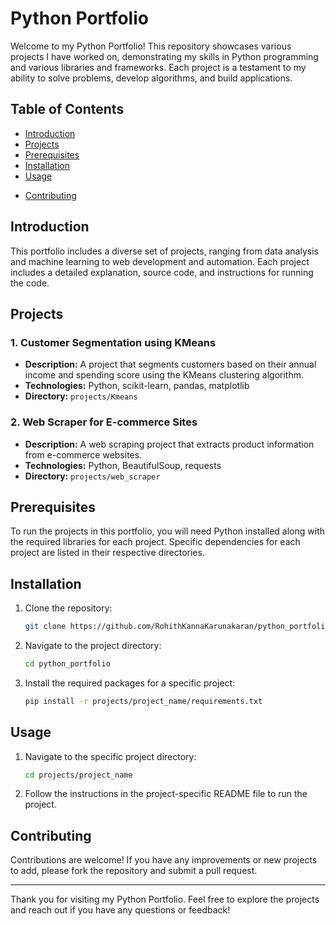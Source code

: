 # Python Portfolio

Welcome to my Python Portfolio! This repository showcases various projects I have worked on, demonstrating my skills in Python programming and various libraries and frameworks. Each project is a testament to my ability to solve problems, develop algorithms, and build applications.

## Table of Contents

- [Introduction](#introduction)
- [Projects](#projects)
- [Prerequisites](#prerequisites)
- [Installation](#installation)
- [Usage](#usage)
<!-- [Project Structure](#project-structure)-->
- [Contributing](#contributing)

## Introduction

This portfolio includes a diverse set of projects, ranging from data analysis and machine learning to web development and automation. Each project includes a detailed explanation, source code, and instructions for running the code.

## Projects

### 1. Customer Segmentation using KMeans
- **Description:** A project that segments customers based on their annual income and spending score using the KMeans clustering algorithm.
- **Technologies:** Python, scikit-learn, pandas, matplotlib
- **Directory:** `projects/Kmeans`

### 2. Web Scraper for E-commerce Sites
- **Description:** A web scraping project that extracts product information from e-commerce websites.
- **Technologies:** Python, BeautifulSoup, requests
- **Directory:** `projects/web_scraper`

## Prerequisites

To run the projects in this portfolio, you will need Python installed along with the required libraries for each project. Specific dependencies for each project are listed in their respective directories.

## Installation

1. Clone the repository:
    ```bash
    git clone https://github.com/RohithKannaKarunakaran/python_portfolio.git
    ```
2. Navigate to the project directory:
    ```bash
    cd python_portfolio
    ```
3. Install the required packages for a specific project:
    ```bash
    pip install -r projects/project_name/requirements.txt
    ```

## Usage

1. Navigate to the specific project directory:
    ```bash
    cd projects/project_name
    ```
2. Follow the instructions in the project-specific README file to run the project.
<!--
## Project Structure

```
python_portfolio/
│
├── projects/
│   ├── customer_segmentation/
│   └── web_scraper/
└──  README.md
```

Each project directory contains:
- Source code
- README.md with project-specific details and instructions
- Any additional resources required for the project
-->
## Contributing

Contributions are welcome! If you have any improvements or new projects to add, please fork the repository and submit a pull request.

---

Thank you for visiting my Python Portfolio. Feel free to explore the projects and reach out if you have any questions or feedback!
